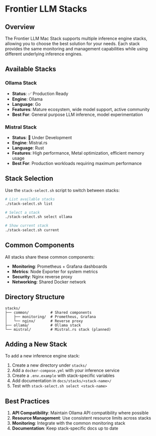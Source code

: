 # Frontier LLM Stacks

## Overview

The Frontier LLM Mac Stack supports multiple inference engine stacks, allowing you to choose the best solution for your needs. Each stack provides the same monitoring and management capabilities while using different underlying inference engines.

## Available Stacks

### Ollama Stack
- **Status**: ✅ Production Ready
- **Engine**: Ollama
- **Language**: Go
- **Features**: Mature ecosystem, wide model support, active community
- **Best For**: General purpose LLM inference, model experimentation

### Mistral Stack
- **Status**: 🚧 Under Development
- **Engine**: Mistral.rs
- **Language**: Rust
- **Features**: High performance, Metal optimization, efficient memory usage
- **Best For**: Production workloads requiring maximum performance

## Stack Selection

Use the `stack-select.sh` script to switch between stacks:

```bash
# List available stacks
./stack-select.sh list

# Select a stack
./stack-select.sh select ollama

# Show current stack
./stack-select.sh current
```

## Common Components

All stacks share these common components:

- **Monitoring**: Prometheus + Grafana dashboards
- **Metrics**: Node Exporter for system metrics
- **Security**: Nginx reverse proxy
- **Networking**: Shared Docker network

## Directory Structure

```
stacks/
├── common/          # Shared components
│   ├── monitoring/  # Prometheus, Grafana
│   └── nginx/       # Reverse proxy
├── ollama/          # Ollama stack
└── mistral/         # Mistral.rs stack (planned)
```

## Adding a New Stack

To add a new inference engine stack:

1. Create a new directory under `stacks/`
2. Add a `docker-compose.yml` with your inference service
3. Create a `.env.example` with stack-specific variables
4. Add documentation in `docs/stacks/<stack-name>/`
5. Test with `stack-select.sh select <stack-name>`

## Best Practices

1. **API Compatibility**: Maintain Ollama API compatibility where possible
2. **Resource Management**: Use consistent resource limits across stacks
3. **Monitoring**: Integrate with the common monitoring stack
4. **Documentation**: Keep stack-specific docs up to date